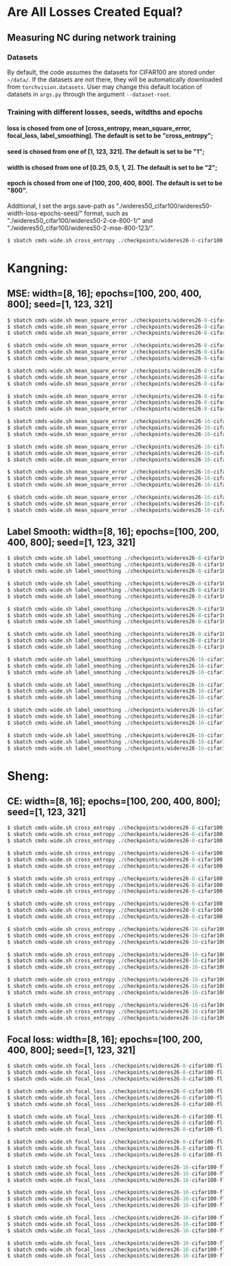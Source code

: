# Are All Losses Created Equal?

## Measuring NC during network training

### Datasets

By default, the code assumes the datasets for CIFAR100 are stored under `~/data/`. If the datasets are not there, they will be automatically downloaded from `torchvision.datasets`. User may change this default location of datasets in `args.py` through the argument `--dataset-root`.

### Training with different losses, seeds, witdths and epochs
#### loss is chosed from one of [cross_entropy, mean_square_error, focal_loss, label_smoothing]. The default is set to be "cross_entropy";
#### seed is chosed from one of [1, 123, 321]. The default is set to be "1";
#### width is chosed from one of [0.25, 0.5, 1, 2]. The default is set to be "2";
#### epoch is chosed from one of [100, 200, 400, 800]. The default is set to be "800".
Additional, I set the args.save-path as "./wideres50_cifar100/wideres50-width-loss-epochs-seed/" format, such as "./wideres50_cifar100/wideres50-2-ce-800-1/" and "./wideres50_cifar100/wideres50-2-mse-800-123/". 

~~~python
$ sbatch cmds-wide.sh cross_entropy ./checkpoints/wideres26-8-cifar100-ce-epochs400-1/ 1 8 400
~~~

# Kangning:
## MSE: width=[8, 16]; epochs=[100, 200, 400, 800]; seed=[1, 123, 321]
~~~python
$ sbatch cmds-wide.sh mean_square_error ./checkpoints/wideres26-8-cifar100-mse-epochs100-1/ 1 8 100
$ sbatch cmds-wide.sh mean_square_error ./checkpoints/wideres26-8-cifar100-mse-epochs100-123/ 123 8 100
$ sbatch cmds-wide.sh mean_square_error ./checkpoints/wideres26-8-cifar100-mse-epochs100-321/ 321 8 100
~~~

~~~python
$ sbatch cmds-wide.sh mean_square_error ./checkpoints/wideres26-8-cifar100-mse-epochs200-1/ 1 8 200
$ sbatch cmds-wide.sh mean_square_error ./checkpoints/wideres26-8-cifar100-mse-epochs200-123/ 123 8 200
$ sbatch cmds-wide.sh mean_square_error ./checkpoints/wideres26-8-cifar100-mse-epochs200-321/ 321 8 200
~~~

~~~python
$ sbatch cmds-wide.sh mean_square_error ./checkpoints/wideres26-8-cifar100-mse-epochs400-1/ 1 8 400
$ sbatch cmds-wide.sh mean_square_error ./checkpoints/wideres26-8-cifar100-mse-epochs400-123/ 123 8 400
$ sbatch cmds-wide.sh mean_square_error ./checkpoints/wideres26-8-cifar100-mse-epochs400-321/ 321 8 400
~~~

~~~python
$ sbatch cmds-wide.sh mean_square_error ./checkpoints/wideres26-8-cifar100-mse-epochs800-1/ 1 8 800
$ sbatch cmds-wide.sh mean_square_error ./checkpoints/wideres26-8-cifar100-mse-epochs800-123/ 123 8 800
$ sbatch cmds-wide.sh mean_square_error ./checkpoints/wideres26-8-cifar100-mse-epochs800-321/ 321 8 800
~~~

~~~python
$ sbatch cmds-wide.sh mean_square_error ./checkpoints/wideres26-16-cifar100-mse-epochs100-1/ 1 16 100
$ sbatch cmds-wide.sh mean_square_error ./checkpoints/wideres26-16-cifar100-mse-epochs100-123/ 123 16 100
$ sbatch cmds-wide.sh mean_square_error ./checkpoints/wideres26-16-cifar100-mse-epochs100-321/ 321 16 100
~~~

~~~python
$ sbatch cmds-wide.sh mean_square_error ./checkpoints/wideres26-16-cifar100-mse-epochs200-1/ 1 16 200
$ sbatch cmds-wide.sh mean_square_error ./checkpoints/wideres26-16-cifar100-mse-epochs200-123/ 123 16 200
$ sbatch cmds-wide.sh mean_square_error ./checkpoints/wideres26-16-cifar100-mse-epochs200-321/ 321 16 200
~~~

~~~python
$ sbatch cmds-wide.sh mean_square_error ./checkpoints/wideres26-16-cifar100-mse-epochs400-1/ 1 16 400
$ sbatch cmds-wide.sh mean_square_error ./checkpoints/wideres26-16-cifar100-mse-epochs400-123/ 123 16 400
$ sbatch cmds-wide.sh mean_square_error ./checkpoints/wideres26-16-cifar100-mse-epochs400-321/ 321 16 400
~~~

~~~python
$ sbatch cmds-wide.sh mean_square_error ./checkpoints/wideres26-16-cifar100-mse-epochs800-1/ 1 16 800
$ sbatch cmds-wide.sh mean_square_error ./checkpoints/wideres26-16-cifar100-mse-epochs800-123/ 123 16 800
$ sbatch cmds-wide.sh mean_square_error ./checkpoints/wideres26-16-cifar100-mse-epochs800-321/ 321 16 800
~~~

## Label Smooth: width=[8, 16]; epochs=[100, 200, 400, 800]; seed=[1, 123, 321]
~~~python
$ sbatch cmds-wide.sh label_smoothing ./checkpoints/wideres26-8-cifar100-ls-epochs100-1/ 1 8 100
$ sbatch cmds-wide.sh label_smoothing ./checkpoints/wideres26-8-cifar100-ls-epochs100-123/ 123 8 100
$ sbatch cmds-wide.sh label_smoothing ./checkpoints/wideres26-8-cifar100-ls-epochs100-321/ 321 8 100
~~~

~~~python
$ sbatch cmds-wide.sh label_smoothing ./checkpoints/wideres26-8-cifar100-ls-epochs200-1/ 1 8 200
$ sbatch cmds-wide.sh label_smoothing ./checkpoints/wideres26-8-cifar100-ls-epochs200-123/ 123 8 200
$ sbatch cmds-wide.sh label_smoothing ./checkpoints/wideres26-8-cifar100-ls-epochs200-321/ 321 8 200
~~~

~~~python
$ sbatch cmds-wide.sh label_smoothing ./checkpoints/wideres26-8-cifar100-ls-epochs400-1/ 1 8 400
$ sbatch cmds-wide.sh label_smoothing ./checkpoints/wideres26-8-cifar100-ls-epochs400-123/ 123 8 400
$ sbatch cmds-wide.sh label_smoothing ./checkpoints/wideres26-8-cifar100-ls-epochs400-321/ 321 8 400
~~~

~~~python
$ sbatch cmds-wide.sh label_smoothing ./checkpoints/wideres26-8-cifar100-ls-epochs800-1/ 1 8 800
$ sbatch cmds-wide.sh label_smoothing ./checkpoints/wideres26-8-cifar100-ls-epochs800-123/ 123 8 800
$ sbatch cmds-wide.sh label_smoothing ./checkpoints/wideres26-8-cifar100-ls-epochs800-321/ 321 8 800
~~~

~~~python
$ sbatch cmds-wide.sh label_smoothing ./checkpoints/wideres26-16-cifar100-ls-epochs100-1/ 1 16 100
$ sbatch cmds-wide.sh label_smoothing ./checkpoints/wideres26-16-cifar100-ls-epochs100-123/ 123 16 100
$ sbatch cmds-wide.sh label_smoothing ./checkpoints/wideres26-16-cifar100-ls-epochs100-321/ 321 16 100
~~~

~~~python
$ sbatch cmds-wide.sh label_smoothing ./checkpoints/wideres26-16-cifar100-ls-epochs200-1/ 1 16 200
$ sbatch cmds-wide.sh label_smoothing ./checkpoints/wideres26-16-cifar100-ls-epochs200-123/ 123 16 200
$ sbatch cmds-wide.sh label_smoothing ./checkpoints/wideres26-16-cifar100-ls-epochs200-321/ 321 16 200
~~~

~~~python
$ sbatch cmds-wide.sh label_smoothing ./checkpoints/wideres26-16-cifar100-ls-epochs400-1/ 1 16 400
$ sbatch cmds-wide.sh label_smoothing ./checkpoints/wideres26-16-cifar100-ls-epochs400-123/ 123 16 400
$ sbatch cmds-wide.sh label_smoothing ./checkpoints/wideres26-16-cifar100-ls-epochs400-321/ 321 16 400
~~~

~~~python
$ sbatch cmds-wide.sh label_smoothing ./checkpoints/wideres26-16-cifar100-ls-epochs800-1/ 1 16 800
$ sbatch cmds-wide.sh label_smoothing ./checkpoints/wideres26-16-cifar100-ls-epochs800-123/ 123 16 800
$ sbatch cmds-wide.sh label_smoothing ./checkpoints/wideres26-16-cifar100-ls-epochs800-321/ 321 16 800
~~~

# Sheng:
## CE: width=[8, 16]; epochs=[100, 200, 400, 800]; seed=[1, 123, 321]
~~~python
$ sbatch cmds-wide.sh cross_entropy ./checkpoints/wideres26-8-cifar100-ce-epochs100-1/ 1 8 100
$ sbatch cmds-wide.sh cross_entropy ./checkpoints/wideres26-8-cifar100-ce-epochs100-123/ 123 8 100
$ sbatch cmds-wide.sh cross_entropy ./checkpoints/wideres26-8-cifar100-ce-epochs100-321/ 321 8 100
~~~

~~~python
$ sbatch cmds-wide.sh cross_entropy ./checkpoints/wideres26-8-cifar100-ce-epochs200-1/ 1 8 200
$ sbatch cmds-wide.sh cross_entropy ./checkpoints/wideres26-8-cifar100-ce-epochs200-123/ 123 8 200
$ sbatch cmds-wide.sh cross_entropy ./checkpoints/wideres26-8-cifar100-ce-epochs200-321/ 321 8 200
~~~

~~~python
$ sbatch cmds-wide.sh cross_entropy ./checkpoints/wideres26-8-cifar100-ce-epochs400-1/ 1 8 400
$ sbatch cmds-wide.sh cross_entropy ./checkpoints/wideres26-8-cifar100-ce-epochs400-123/ 123 8 400
$ sbatch cmds-wide.sh cross_entropy ./checkpoints/wideres26-8-cifar100-ce-epochs400-321/ 321 8 400
~~~

~~~python
$ sbatch cmds-wide.sh cross_entropy ./checkpoints/wideres26-8-cifar100-ce-epochs800-1/ 1 8 800
$ sbatch cmds-wide.sh cross_entropy ./checkpoints/wideres26-8-cifar100-ce-epochs800-123/ 123 8 800
$ sbatch cmds-wide.sh cross_entropy ./checkpoints/wideres26-8-cifar100-ce-epochs800-321/ 321 8 800
~~~

~~~python
$ sbatch cmds-wide.sh cross_entropy ./checkpoints/wideres26-16-cifar100-ce-epochs100-1/ 1 16 100
$ sbatch cmds-wide.sh cross_entropy ./checkpoints/wideres26-16-cifar100-ce-epochs100-123/ 123 16 100
$ sbatch cmds-wide.sh cross_entropy ./checkpoints/wideres26-16-cifar100-ce-epochs100-321/ 321 16 100
~~~

~~~python
$ sbatch cmds-wide.sh cross_entropy ./checkpoints/wideres26-16-cifar100-ce-epochs200-1/ 1 16 200
$ sbatch cmds-wide.sh cross_entropy ./checkpoints/wideres26-16-cifar100-ce-epochs200-123/ 123 16 200
$ sbatch cmds-wide.sh cross_entropy ./checkpoints/wideres26-16-cifar100-ce-epochs200-321/ 321 16 200
~~~

~~~python
$ sbatch cmds-wide.sh cross_entropy ./checkpoints/wideres26-16-cifar100-ce-epochs400-1/ 1 16 400
$ sbatch cmds-wide.sh cross_entropy ./checkpoints/wideres26-16-cifar100-ce-epochs400-123/ 123 16 400
$ sbatch cmds-wide.sh cross_entropy ./checkpoints/wideres26-16-cifar100-ce-epochs400-321/ 321 16 400
~~~

~~~python
$ sbatch cmds-wide.sh cross_entropy ./checkpoints/wideres26-16-cifar100-ce-epochs800-1/ 1 16 800
$ sbatch cmds-wide.sh cross_entropy ./checkpoints/wideres26-16-cifar100-ce-epochs800-123/ 123 16 800
$ sbatch cmds-wide.sh cross_entropy ./checkpoints/wideres26-16-cifar100-ce-epochs800-321/ 321 16 800
~~~

## Focal loss: width=[8, 16]; epochs=[100, 200, 400, 800]; seed=[1, 123, 321]
~~~python
$ sbatch cmds-wide.sh focal_loss ./checkpoints/wideres26-8-cifar100-fl-epochs100-1/ 1 8 100
$ sbatch cmds-wide.sh focal_loss ./checkpoints/wideres26-8-cifar100-fl-epochs100-123/ 123 8 100
$ sbatch cmds-wide.sh focal_loss ./checkpoints/wideres26-8-cifar100-fl-epochs100-321/ 321 8 100
~~~

~~~python
$ sbatch cmds-wide.sh focal_loss ./checkpoints/wideres26-8-cifar100-fl-epochs200-1/ 1 8 200
$ sbatch cmds-wide.sh focal_loss ./checkpoints/wideres26-8-cifar100-fl-epochs200-123/ 123 8 200
$ sbatch cmds-wide.sh focal_loss ./checkpoints/wideres26-8-cifar100-fl-epochs200-321/ 321 8 200
~~~

~~~python
$ sbatch cmds-wide.sh focal_loss ./checkpoints/wideres26-8-cifar100-fl-epochs400-1/ 1 8 400
$ sbatch cmds-wide.sh focal_loss ./checkpoints/wideres26-8-cifar100-fl-epochs400-123/ 123 8 400
$ sbatch cmds-wide.sh focal_loss ./checkpoints/wideres26-8-cifar100-fl-epochs400-321/ 321 8 400
~~~

~~~python
$ sbatch cmds-wide.sh focal_loss ./checkpoints/wideres26-8-cifar100-fl-epochs800-1/ 1 8 800
$ sbatch cmds-wide.sh focal_loss ./checkpoints/wideres26-8-cifar100-fl-epochs800-123/ 123 8 800
$ sbatch cmds-wide.sh focal_loss ./checkpoints/wideres26-8-cifar100-fl-epochs800-321/ 321 8 800
~~~

~~~python
$ sbatch cmds-wide.sh focal_loss ./checkpoints/wideres26-16-cifar100-fl-epochs100-1/ 1 16 100
$ sbatch cmds-wide.sh focal_loss ./checkpoints/wideres26-16-cifar100-fl-epochs100-123/ 123 16 100
$ sbatch cmds-wide.sh focal_loss ./checkpoints/wideres26-16-cifar100-fl-epochs100-321/ 321 16 100
~~~

~~~python
$ sbatch cmds-wide.sh focal_loss ./checkpoints/wideres26-16-cifar100-fl-epochs200-1/ 1 16 200
$ sbatch cmds-wide.sh focal_loss ./checkpoints/wideres26-16-cifar100-fl-epochs200-123/ 123 16 200
$ sbatch cmds-wide.sh focal_loss ./checkpoints/wideres26-16-cifar100-fl-epochs200-321/ 321 16 200
~~~

~~~python
$ sbatch cmds-wide.sh focal_loss ./checkpoints/wideres26-16-cifar100-fl-epochs400-1/ 1 16 400
$ sbatch cmds-wide.sh focal_loss ./checkpoints/wideres26-16-cifar100-fl-epochs400-123/ 123 16 400
$ sbatch cmds-wide.sh focal_loss ./checkpoints/wideres26-16-cifar100-fl-epochs400-321/ 321 16 400
~~~

~~~python
$ sbatch cmds-wide.sh focal_loss ./checkpoints/wideres26-16-cifar100-fl-epochs800-1/ 1 16 800
$ sbatch cmds-wide.sh focal_loss ./checkpoints/wideres26-16-cifar100-fl-epochs800-123/ 123 16 800
$ sbatch cmds-wide.sh focal_loss ./checkpoints/wideres26-16-cifar100-fl-epochs800-321/ 321 16 800
~~~


